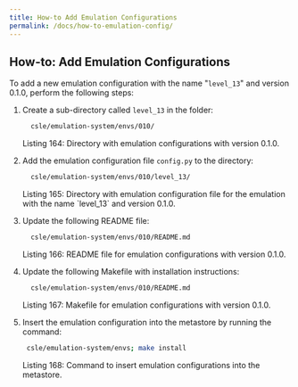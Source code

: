 ```yaml
---
title: How-to Add Emulation Configurations
permalink: /docs/how-to-emulation-config/
---
```


## How-to: Add Emulation Configurations
To add a new emulation configuration with the name "`level_13`" and version 0.1.0, perform the following steps:

1. Create a sub-directory called `level_13` in the folder:
    ```bash
      csle/emulation-system/envs/010/
    ```
   <p class="captionFig">
   Listing 164: Directory with emulation configurations with version 0.1.0.
   </p>
2. Add the emulation configuration file `config.py` to the directory:
    ```bash
      csle/emulation-system/envs/010/level_13/
    ```
   <p class="captionFig">
   Listing 165: Directory with emulation configuration file for the emulation with the name `level_13` and version 0.1.0.
   </p>
3. Update the following README file:
    ```bash
      csle/emulation-system/envs/010/README.md
    ```
   <p class="captionFig">
   Listing 166: README file for emulation configurations with version 0.1.0.
   </p>
4. Update the following Makefile with installation instructions:
    ```bash
      csle/emulation-system/envs/010/README.md
    ```
   <p class="captionFig">
   Listing 167: Makefile for emulation configurations with version 0.1.0.
   </p>
5. Insert the emulation configuration into the metastore by running the command:
     ```bash
      csle/emulation-system/envs; make install
     ```
   <p class="captionFig">
   Listing 168: Command to insert emulation configurations into the metastore.
   </p>
